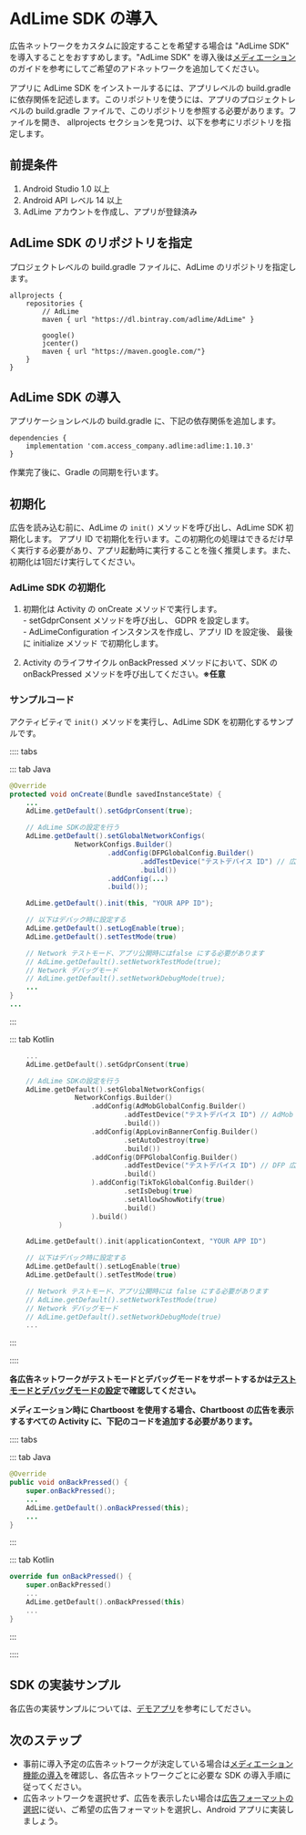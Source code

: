 ﻿# AdLime SDK の導入
広告ネットワークをカスタムに設定することを希望する場合は "AdLime SDK" を導入することをおすすめします。"AdLime SDK" を導入後は[メディエーション](./mediation.md)のガイドを参考にしてご希望のアドネットワークを追加してください。 

アプリに AdLime SDK をインストールするには、アプリレベルの build.gradle に依存関係を記述します。このリポジトリを使うには、アプリのプロジェクトレベルの build.gradle ファイルで、このリポジトリを参照する必要があります。ファイルを開き、 allprojects セクションを見つけ、以下を参考にリポジトリを指定します。

## 前提条件
1. Android Studio 1.0 以上
2. Android API レベル 14 以上
3. AdLime アカウントを作成し、アプリが登録済み

## AdLime SDK のリポジトリを指定
プロジェクトレベルの build.gradle ファイルに、AdLime のリポジトリを指定します。

```
allprojects {
    repositories {
        // AdLime
        maven { url "https://dl.bintray.com/adlime/AdLime" }

        google()
        jcenter()
        maven { url "https://maven.google.com/"}
    }
}
```

## AdLime SDK の導入
アプリケーションレベルの build.gradle に、下記の依存関係を追加します。
```
dependencies {
    implementation 'com.access_company.adlime:adlime:1.10.3'
}
```

作業完了後に、Gradle の同期を行います。

## 初期化
広告を読み込む前に、AdLime の `init()` メソッドを呼び出し、AdLime SDK 初期化します。 アプリ ID で初期化を行います。この初期化の処理はできるだけ早く実行する必要があり、アプリ起動時に実行することを強く推奨します。また、初期化は1回だけ実行してください。

### AdLime SDK の初期化

1. 初期化は Activity の onCreate メソッドで実行します。<br>
        - setGdprConsent メソッドを呼び出し、 GDPR を設定します。<br> 
        - AdLimeConfiguration インスタンスを作成し、アプリ ID を設定後、 最後に initialize メソッド で初期化します。

2. Activity のライフサイクル onBackPressed メソッドにおいて、SDK の onBackPressed メソッドを呼び出してください。**※任意**

### サンプルコード
アクティビティで `init()` メソッドを実行し、AdLime SDK を初期化するサンプルです。

:::: tabs

::: tab Java

```java
@Override
protected void onCreate(Bundle savedInstanceState) {
    ...
    AdLime.getDefault().setGdprConsent(true);

    // AdLime SDKの設定を行う
    AdLime.getDefault().setGlobalNetworkConfigs(
                NetworkConfigs.Builder()
                        .addConfig(DFPGlobalConfig.Builder()
                                .addTestDevice("テストデバイス ID") // 広告の表示テストを行う、デバイスの ID を設定する
                                .build())
                        .addConfig(...)
                        .build());

    AdLime.getDefault().init(this, "YOUR APP ID");

    // 以下はデバック時に設定する
    AdLime.getDefault().setLogEnable(true);
    AdLime.getDefault().setTestMode(true)

    // Network テストモード、アプリ公開時にはfalse にする必要があります
    // AdLime.getDefault().setNetworkTestMode(true);
    // Network デバッグモード
    // AdLime.getDefault().setNetworkDebugMode(true);
    ...
}
...

```

:::

::: tab Kotlin

```kotlin
    ...
    AdLime.getDefault().setGdprConsent(true)

    // AdLime SDKの設定を行う
    AdLime.getDefault().setGlobalNetworkConfigs(
                NetworkConfigs.Builder()
                    .addConfig(AdMobGlobalConfig.Builder()
                            .addTestDevice("テストデバイス ID") // AdMob 広告の表示テストを行う、デバイスの ID を設定する
                            .build())
                    .addConfig(AppLovinBannerConfig.Builder()
                            .setAutoDestroy(true)
                            .build())
                    .addConfig(DFPGlobalConfig.Builder()
                            .addTestDevice("テストデバイス ID") // DFP 広告の表示テストを行う、デバイスの ID を設定する
                            .build()
                    ).addConfig(TikTokGlobalConfig.Builder()
                            .setIsDebug(true)
                            .setAllowShowNotify(true)
                            .build()
                    ).build()
            )

    AdLime.getDefault().init(applicationContext, "YOUR APP ID")

    // 以下はデバック時に設定する
    AdLime.getDefault().setLogEnable(true)
    AdLime.getDefault().setTestMode(true)

    // Network テストモード、アプリ公開時には false にする必要があります
    // AdLime.getDefault().setNetworkTestMode(true)
    // Network デバッグモード
    // AdLime.getDefault().setNetworkDebugMode(true)
    ...
```

:::

::::

**各広告ネットワークがテストモードとデバッグモードをサポートするかは[テストモードとデバッグモードの設定](./test_debug_mode.md)で確認してください。**

**メディエーション時に Chartboost を使用する場合、Chartboost の広告を表示するすべての Activity に、下記のコードを追加する必要があります。**

:::: tabs

::: tab Java

```java
@Override
public void onBackPressed() {
    super.onBackPressed();
    ...
    AdLime.getDefault().onBackPressed(this);
    ...
}
```
:::

::: tab Kotlin

```kotlin
override fun onBackPressed() {
    super.onBackPressed()
    ...
    AdLime.getDefault().onBackPressed(this)
    ...
}
```

:::

::::


## SDK の実装サンプル
各広告の実装サンプルについては、[デモアプリ](https://github.com/Ham-mer/AdLime-Android-Demo)を参考にしてださい。

## 次のステップ
- 事前に導入予定の広告ネットワークが決定している場合は[メディエーション機能の導入](./mediation.md)を確認し、各広告ネットワークごとに必要な SDK の導入手順に従ってください。
- 広告ネットワークを選択せず、広告を表示したい場合は[広告フォーマットの選択](./adformat.md)に従い、ご希望の広告フォーマットを選択し、Android アプリに実装しましょう。
